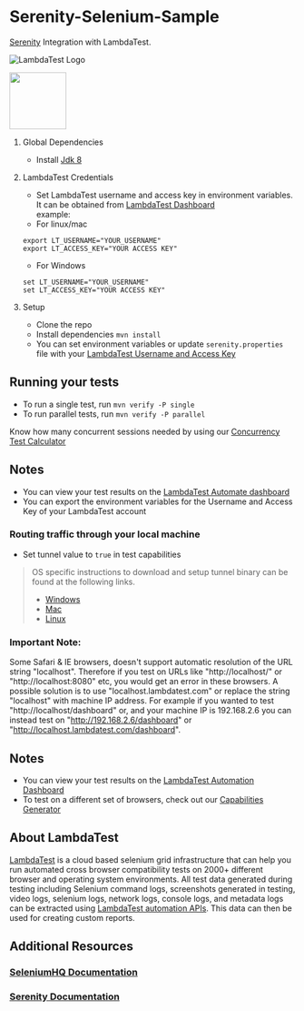 # Serenity-Selenium-Sample

[Serenity](http://www.thucydides.info/docs/serenity/) Integration with LambdaTest.

![LambdaTest Logo](https://www.lambdatest.com/images/logo.svg)

<img src="http://www.thucydides.info/docs/serenity/images/serenity-logo.png" height = "100">


1. Global Dependencies
   * Install [Jdk 8](https://www.oracle.com/technetwork/java/javase/downloads/jdk8-downloads-2133151.html)
   
2. LambdaTest Credentials
   * Set LambdaTest username and access key in environment variables. It can be obtained from [LambdaTest Dashboard](https://automation.lambdatest.com/)    
    example:
   - For linux/mac
    ```
    export LT_USERNAME="YOUR_USERNAME"
    export LT_ACCESS_KEY="YOUR ACCESS KEY"

    ```
    - For Windows
    ```
    set LT_USERNAME="YOUR_USERNAME"
    set LT_ACCESS_KEY="YOUR ACCESS KEY"

    ```
    
3. Setup
	* Clone the repo
	* Install dependencies `mvn install`
	* You can set environment variables or update `serenity.properties` file with your [LambdaTest Username and Access Key](https://automation.lambdatest.com)

## Running your tests
- To run a single test, run `mvn verify -P single`
- To run parallel tests, run `mvn verify -P parallel`

Know how many concurrent sessions needed by using our [Concurrency Test Calculator](https://www.lambdatest.com/concurrency-calculator?ref=github)


## Notes
* You can view your test results on the [LambdaTest Automate dashboard](https://automation.lambdatest.com)
* You can export the environment variables for the Username and Access Key of your LambdaTest account
  
###  Routing traffic through your local machine
 - Set tunnel value to `true` in test capabilities
 > OS specific instructions to download and setup tunnel binary can be found at the following links.
 >    - [Windows](https://www.lambdatest.com/support/docs/display/TD/Local+Testing+For+Windows)
 >    - [Mac](https://www.lambdatest.com/support/docs/display/TD/Local+Testing+For+MacOS)
 >    - [Linux](https://www.lambdatest.com/support/docs/display/TD/Local+Testing+For+Linux)

 ### Important Note:
 Some Safari & IE browsers, doesn't support automatic resolution of the URL string "localhost". Therefore if you test on URLs like "http://localhost/" or "http://localhost:8080" etc, you would get an error in these browsers. A possible solution is to use "localhost.lambdatest.com" or replace the string "localhost" with machine IP address. For example if you wanted to test "http://localhost/dashboard" or, and your machine IP is 192.168.2.6 you can instead test on "http://192.168.2.6/dashboard" or "http://localhost.lambdatest.com/dashboard".


## Notes
* You can view your test results on the [LambdaTest Automation Dashboard](https://www.automation.lambdatest.com)
* To test on a different set of browsers, check out our [Capabilities Generator](https://www.lambdatest.com/capabilities-generator)

## About LambdaTest

[LambdaTest](https://www.lambdatest.com/) is a cloud based selenium grid infrastructure that can help you run automated cross browser compatibility tests on 2000+ different browser and operating system environments. All test data generated during testing including Selenium command logs, screenshots generated in testing, video logs, selenium logs, network logs, console logs, and metadata logs can be extracted using [LambdaTest automation APIs](https://www.lambdatest.com/support/docs/api-doc/). This data can then be used for creating custom reports.

  
## Additional Resources
### [SeleniumHQ Documentation](http://www.seleniumhq.org/docs/)
### [Serenity Documentation](http://thucydides.info/docs/serenity-staging/)
